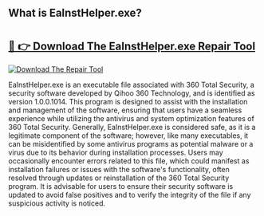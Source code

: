 ## What is EaInstHelper.exe? 

# <h2><a href="https://exedetect.com/download.php?EaInstHelper.exe">🔗 👉 Download The EaInstHelper.exe Repair Tool</a></h2>

[![Download The Repair Tool](https://exedetect.com/download-button.jpg)](https://exedetect.com/download.php?EaInstHelper.exe)

EaInstHelper.exe is an executable file associated with 360 Total Security, a security software developed by Qihoo 360 Technology, and is identified as version 1.0.0.1014. This program is designed to assist with the installation and management of the software, ensuring that users have a seamless experience while utilizing the antivirus and system optimization features of 360 Total Security. Generally, EaInstHelper.exe is considered safe, as it is a legitimate component of the software; however, like many executables, it can be misidentified by some antivirus programs as potential malware or a virus due to its behavior during installation processes. Users may occasionally encounter errors related to this file, which could manifest as installation failures or issues with the software's functionality, often resolved through updates or reinstallation of the 360 Total Security program. It is advisable for users to ensure their security software is updated to avoid false positives and to verify the integrity of the file if any suspicious activity is noticed.